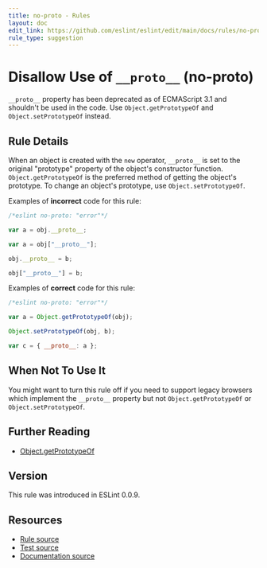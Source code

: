 ```yaml
---
title: no-proto - Rules
layout: doc
edit_link: https://github.com/eslint/eslint/edit/main/docs/rules/no-proto.md
rule_type: suggestion
---
```

<!-- Note: No pull requests accepted for this file. See README.md in the root directory for details. -->

# Disallow Use of `__proto__` (no-proto)

`__proto__` property has been deprecated as of ECMAScript 3.1 and shouldn't be used in the code. Use `Object.getPrototypeOf` and `Object.setPrototypeOf` instead.

## Rule Details

When an object is created with the `new` operator, `__proto__` is set to the original "prototype" property of the object's constructor function. `Object.getPrototypeOf` is the preferred method of getting the object's prototype. To change an object's prototype, use `Object.setPrototypeOf`.

Examples of **incorrect** code for this rule:

```js
/*eslint no-proto: "error"*/

var a = obj.__proto__;

var a = obj["__proto__"];

obj.__proto__ = b;

obj["__proto__"] = b;
```

Examples of **correct** code for this rule:

```js
/*eslint no-proto: "error"*/

var a = Object.getPrototypeOf(obj);

Object.setPrototypeOf(obj, b);

var c = { __proto__: a };
```

## When Not To Use It

You might want to turn this rule off if you need to support legacy browsers which implement the
`__proto__` property but not `Object.getPrototypeOf` or `Object.setPrototypeOf`.

## Further Reading

* [Object.getPrototypeOf](http://ejohn.org/blog/objectgetprototypeof/)

## Version

This rule was introduced in ESLint 0.0.9.

## Resources

* [Rule source](https://github.com/eslint/eslint/tree/HEAD/lib/rules/no-proto.js)
* [Test source](https://github.com/eslint/eslint/tree/HEAD/tests/lib/rules/no-proto.js)
* [Documentation source](https://github.com/eslint/eslint/tree/HEAD/docs/rules/no-proto.md)
